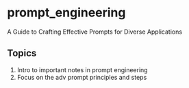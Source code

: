 # prompt_engineering
A Guide to Crafting Effective Prompts for Diverse Applications

## Topics
1. Intro to important notes in prompt engineering
2. Focus on the adv prompt principles and steps
